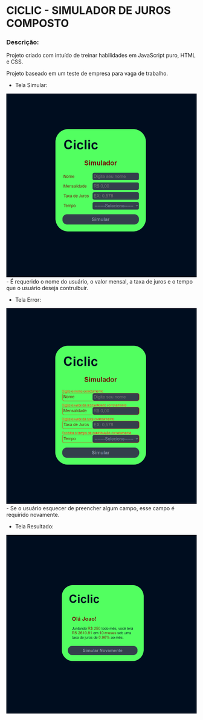 # CICLIC - SIMULADOR DE JUROS COMPOSTO

### Descrição:
Projeto criado com intuído de treinar habilidades em JavaScript puro,
HTML e CSS.

Projeto baseado em um teste de empresa para vaga de trabalho.

- Tela Simular:

![github-small](/imgs_project/main.PNG)
      - É requerido o nome do usuário, o valor mensal, a taxa de juros e o 
        tempo que o usuário deseja contruibuir.


- Tela Error:

![github-small](/imgs_project/erro.PNG)
      - Se o usuário esquecer de preencher algum campo, esse campo é requirido novamente.
        
      

- Tela Resultado:

![github-small](/imgs_project/slv.PNG)

